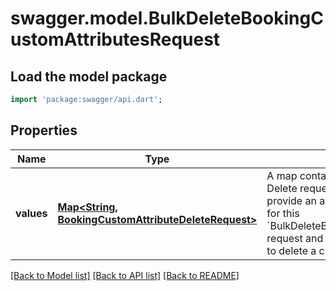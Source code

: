 # swagger.model.BulkDeleteBookingCustomAttributesRequest

## Load the model package
```dart
import 'package:swagger/api.dart';
```

## Properties
Name | Type | Description | Notes
------------ | ------------- | ------------- | -------------
**values** | [**Map&lt;String, BookingCustomAttributeDeleteRequest&gt;**](BookingCustomAttributeDeleteRequest.md) | A map containing 1 to 25 individual Delete requests. For each request, provide an arbitrary ID that is unique for this &#x60;BulkDeleteBookingCustomAttributes&#x60; request and the information needed to delete a custom attribute. | [default to {}]

[[Back to Model list]](../README.md#documentation-for-models) [[Back to API list]](../README.md#documentation-for-api-endpoints) [[Back to README]](../README.md)

